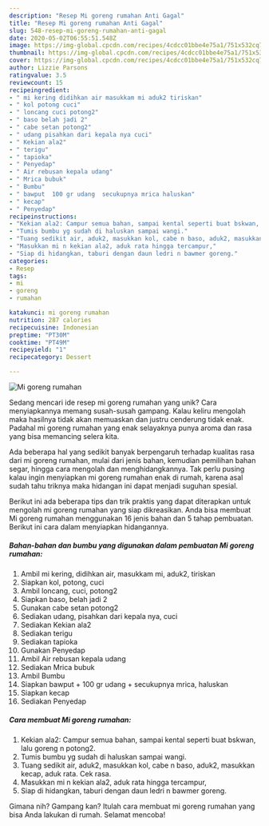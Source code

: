 ```yaml
---
description: "Resep Mi goreng rumahan Anti Gagal"
title: "Resep Mi goreng rumahan Anti Gagal"
slug: 548-resep-mi-goreng-rumahan-anti-gagal
date: 2020-05-02T06:55:51.548Z
image: https://img-global.cpcdn.com/recipes/4cdcc01bbe4e75a1/751x532cq70/mi-goreng-rumahan-foto-resep-utama.jpg
thumbnail: https://img-global.cpcdn.com/recipes/4cdcc01bbe4e75a1/751x532cq70/mi-goreng-rumahan-foto-resep-utama.jpg
cover: https://img-global.cpcdn.com/recipes/4cdcc01bbe4e75a1/751x532cq70/mi-goreng-rumahan-foto-resep-utama.jpg
author: Lizzie Parsons
ratingvalue: 3.5
reviewcount: 15
recipeingredient:
- " mi kering didihkan air masukkam mi aduk2 tiriskan"
- " kol potong cuci"
- " loncang cuci potong2"
- " baso belah jadi 2"
- " cabe setan potong2"
- " udang pisahkan dari kepala nya cuci"
- " Kekian ala2"
- " terigu"
- " tapioka"
- " Penyedap"
- " Air rebusan kepala udang"
- " Mrica bubuk"
- " Bumbu"
- " bawput  100 gr udang  secukupnya mrica haluskan"
- " kecap"
- " Penyedap"
recipeinstructions:
- "Kekian ala2: Campur semua bahan, sampai kental seperti buat bskwan, lalu goreng n potong2."
- "Tumis bumbu yg sudah di haluskan sampai wangi."
- "Tuang sedikit air, aduk2, masukkan kol, cabe n baso, aduk2, masukkan kecap, aduk rata. Cek rasa."
- "Masukkan mi n kekian ala2, aduk rata hingga tercampur,"
- "Siap di hidangkan, taburi dengan daun ledri n bawmer goreng."
categories:
- Resep
tags:
- mi
- goreng
- rumahan

katakunci: mi goreng rumahan 
nutrition: 287 calories
recipecuisine: Indonesian
preptime: "PT30M"
cooktime: "PT49M"
recipeyield: "1"
recipecategory: Dessert

---
```



![Mi goreng rumahan](https://img-global.cpcdn.com/recipes/4cdcc01bbe4e75a1/751x532cq70/mi-goreng-rumahan-foto-resep-utama.jpg)

Sedang mencari ide resep mi goreng rumahan yang unik? Cara menyiapkannya memang susah-susah gampang. Kalau keliru mengolah maka hasilnya tidak akan memuaskan dan justru cenderung tidak enak. Padahal mi goreng rumahan yang enak selayaknya punya aroma dan rasa yang bisa memancing selera kita.

Ada beberapa hal yang sedikit banyak berpengaruh terhadap kualitas rasa dari mi goreng rumahan, mulai dari jenis bahan, kemudian pemilihan bahan segar, hingga cara mengolah dan menghidangkannya. Tak perlu pusing kalau ingin menyiapkan mi goreng rumahan enak di rumah, karena asal sudah tahu triknya maka hidangan ini dapat menjadi suguhan spesial.




Berikut ini ada beberapa tips dan trik praktis yang dapat diterapkan untuk mengolah mi goreng rumahan yang siap dikreasikan. Anda bisa membuat Mi goreng rumahan menggunakan 16 jenis bahan dan 5 tahap pembuatan. Berikut ini cara dalam menyiapkan hidangannya.

<!--inarticleads1-->

##### Bahan-bahan dan bumbu yang digunakan dalam pembuatan Mi goreng rumahan:

1. Ambil  mi kering, didihkan air, masukkam mi, aduk2, tiriskan
1. Siapkan  kol, potong, cuci
1. Ambil  loncang, cuci, potong2
1. Siapkan  baso, belah jadi 2
1. Gunakan  cabe setan potong2
1. Sediakan  udang, pisahkan dari kepala nya, cuci
1. Sediakan  Kekian ala2
1. Sediakan  terigu
1. Sediakan  tapioka
1. Gunakan  Penyedap
1. Ambil  Air rebusan kepala udang
1. Sediakan  Mrica bubuk
1. Ambil  Bumbu
1. Siapkan  bawput + 100 gr udang + secukupnya mrica, haluskan
1. Siapkan  kecap
1. Sediakan  Penyedap




<!--inarticleads2-->

##### Cara membuat Mi goreng rumahan:

1. Kekian ala2: Campur semua bahan, sampai kental seperti buat bskwan, lalu goreng n potong2.
1. Tumis bumbu yg sudah di haluskan sampai wangi.
1. Tuang sedikit air, aduk2, masukkan kol, cabe n baso, aduk2, masukkan kecap, aduk rata. Cek rasa.
1. Masukkan mi n kekian ala2, aduk rata hingga tercampur,
1. Siap di hidangkan, taburi dengan daun ledri n bawmer goreng.




Gimana nih? Gampang kan? Itulah cara membuat mi goreng rumahan yang bisa Anda lakukan di rumah. Selamat mencoba!
